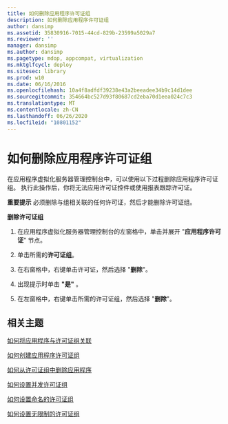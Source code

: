 ```yaml
---
title: 如何删除应用程序许可证组
description: 如何删除应用程序许可证组
author: dansimp
ms.assetid: 35830916-7015-44cd-829b-23599a5029a7
ms.reviewer: ''
manager: dansimp
ms.author: dansimp
ms.pagetype: mdop, appcompat, virtualization
ms.mktglfcycl: deploy
ms.sitesec: library
ms.prod: w10
ms.date: 06/16/2016
ms.openlocfilehash: 10a4f8adfdf39238e43a2beeadee34b9c14d1dee
ms.sourcegitcommit: 354664bc527d93f80687cd2eba70d1eea024c7c3
ms.translationtype: MT
ms.contentlocale: zh-CN
ms.lasthandoff: 06/26/2020
ms.locfileid: "10801152"
---
```

# 如何删除应用程序许可证组


在应用程序虚拟化服务器管理控制台中，可以使用以下过程删除应用程序许可证组。 执行此操作后，你将无法应用许可证控件或使用报表跟踪许可证。

**重要提示** 必须删除与组相关联的任何许可证，然后才能删除许可证组。

 

**删除许可证组**

1.  在应用程序虚拟化服务器管理控制台的左窗格中，单击并展开 "**应用程序许可证**" 节点。

2.  单击所需的**许可证组**。

3.  在右窗格中，右键单击许可证，然后选择 "**删除**"。

4.  出现提示时单击 **"是"** 。

5.  在左窗格中，右键单击所需的许可证组，然后选择 "**删除**"。

## 相关主题


[如何将应用程序与许可证组关联](how-to-associate-an-application-with-a-license-group.md)

[如何创建应用程序许可证组](how-to-create-an-application-license-group.md)

[如何从许可证组中删除应用程序](how-to-remove-an-application-from-a-license-group.md)

[如何设置并发许可证组](how-to-set-up-a-concurrent-license-group.md)

[如何设置命名的许可证组](how-to-set-up-a-named-license-group.md)

[如何设置无限制的许可证组](how-to-set-up-an-unlimited-license-group.md)

 

 






